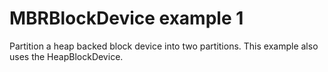 # MBRBlockDevice example 1

Partition a heap backed block device into two partitions. This example also uses the HeapBlockDevice.

